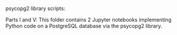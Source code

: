 psycopg2 library scripts:

Parts I and V:
This folder contains 2 Jupyter notebooks implementing Python code on a PostgreSQL database via the psycopg2 library. 
